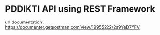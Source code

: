 # PDDIKTI API using REST Framework
url documentation : https://documenter.getpostman.com/view/19955222/2s9YeD7YFV